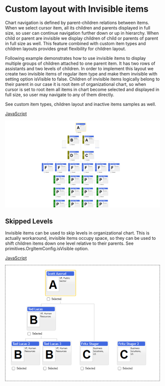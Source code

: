 # Custom layout with Invisible items
Chart navigation is defined by parent-children relations between items. When we select cursor item, all its children and parents displayed in full size, so user can continue navigation further down or up in hierarchy. When child or parent are invisible we display children of child or parents of parent in full size as well. This feature combined with custom item types and children layouts provides great flexibility for children layout.

Following example demonstrates how to use invisible items to display multiple groups of children attached to one parent item. It has two rows of assistants and two levels of children. In order to implement this layout we create two invisible items of regular item type and make them invisible with setting option isVisible to false. Children of invisible items logically belong to their parent in our case it is root item of organizational chart, so when cursor is set to root item all items in chart become selected and displayed in full size, so user may navigate to any of them directly.

See custom item types, children layout and inactive items samples as well. 

[JavaScript](javascript.controls/CaseCustomLayoutWithInvisibleItems.html)

![Screenshot](javascript.controls/__image_snapshots__/CaseCustomLayoutWithInvisibleItems-snap.png)

## Skipped Levels

Invisible items can be used to skip levels in organizational chart. This is actually workaround, invisible items occupy space, so they can be used to shift children items down one level relative to their parents. See primitives.OrgItemConfig.isVisible option.

[JavaScript](javascript.controls/CaseSkippedLevels.html)

![Screenshot](javascript.controls/__image_snapshots__/CaseSkippedLevels-snap.png)
